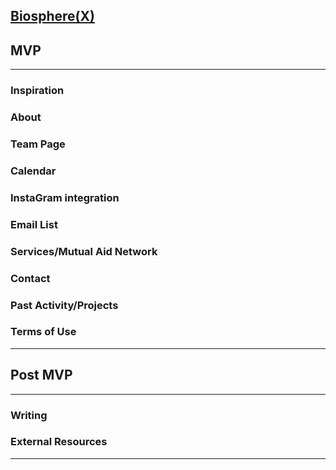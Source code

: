 [Biosphere(X)](https://www.biospherex.org/ "Biosphere(X)")
-------
## MVP
-------
### Inspiration
### About
### Team Page
### Calendar
### InstaGram integration
### Email List 
### Services/Mutual Aid Network
### Contact
### Past Activity/Projects
### Terms of Use
------
## Post MVP
------
### Writing
### External Resources
------
